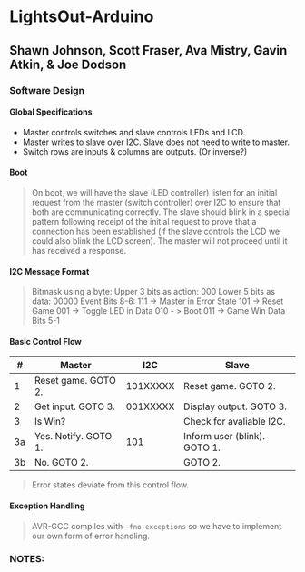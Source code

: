 # LightsOut-Arduino
## Shawn Johnson, Scott Fraser, Ava Mistry, Gavin Atkin, & Joe Dodson
### Software Design
#### Global Specifications
- Master controls switches and slave controls LEDs and LCD.
- Master writes to slave over I2C. Slave does not need to write to master.
- Switch rows are inputs & columns are outputs. (Or inverse?)
#### Boot
> On boot, we will have the slave (LED controller) listen for an initial request from the master (switch controller) over I2C to ensure that both are communicating correctly. The slave should blink in a special pattern following receipt of the initial request to prove that a connection has been established (if the slave controls the LCD we could also blink the LCD screen). The master will not proceed until it has received a response.
#### I2C Message Format
> Bitmask using a byte: Upper 3 bits as action: 000  Lower 5 bits as data: 00000
> Event Bits 8-6: 111 -> Master in Error State    101 -> Reset Game 	 001 -> Toggle LED in Data    010 - > Boot    011 -> Game Win
> Data Bits 5-1
#### Basic Control Flow
\# | Master | I2C | Slave
--- | --- | --- | ---  
1 | Reset game. GOTO 2. | 101XXXXX | Reset game. GOTO 2.
2 | Get input. GOTO 3. | 001XXXXX | Display output. GOTO 3.
3 | Is Win?	| | Check for avaliable I2C.
3a | Yes. Notify. GOTO 1. | 101 | Inform user (blink). GOTO 1.
3b | No. GOTO 2.| | GOTO 2.
> Error states deviate from this control flow.
#### Exception Handling
> AVR-GCC compiles with ```-fno-exceptions``` so we have to implement our own form of error handling.


### NOTES:
